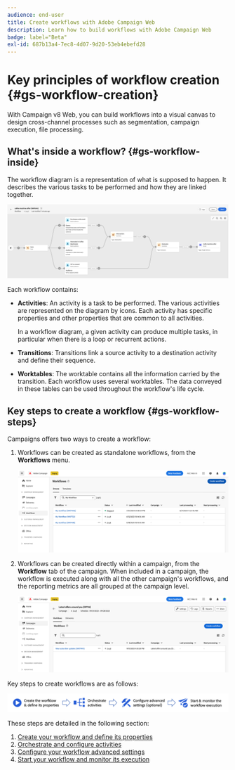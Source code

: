 ```yaml
---
audience: end-user
title: Create workflows with Adobe Campaign Web
description: Learn how to build workflows with Adobe Campaign Web
badge: label="Beta" 
exl-id: 687b13a4-7ec8-4d07-9d20-53eb4ebefd28
---
```


# Key principles of workflow creation {#gs-workflow-creation}

With Campaign v8 Web, you can build workflows into a visual canvas to design cross-channel processes such as segmentation, campaign execution, file processing.


## What's inside a workflow? {#gs-workflow-inside}

The workflow diagram is a representation of what is supposed to happen. It describes the various tasks to be performed and how they are linked together. 

![](assets/workflow-example.png)

Each workflow contains:

* **Activities**: An activity is a task to be performed. The various activities are represented on the diagram by icons. Each activity has specific properties and other properties that are common to all activities.

    In a workflow diagram, a given activity can produce multiple tasks, in particular when there is a loop or recurrent actions.

* **Transitions**: Transitions link a source activity to a destination activity and define their sequence. 

* **Worktables**: The worktable contains all the information carried by the transition. Each workflow uses several worktables. The data conveyed in these tables can be used throughout the workflow's life cycle.

## Key steps to create a workflow {#gs-workflow-steps}


Campaigns offers two ways to create a workflow:

1. Workflows can be created as standalone workflows, from the **Workflows** menu.

    ![](assets/create-a-standalone-wf.png)

1. Workflows can be created directly within a campaign, from the **Workflow** tab of the campaign. When included in a campaign, the workflow is executed along with all the other campaign's workflows, and the reporting metrics are all grouped at the campaign level.

    ![](assets/create-a-wf-from-a-campaign.png)

    
Key steps to create workflows are as follows:

![](assets/workflow-creation-process.png)

These steps are detailed in the following section:

1. [Create your workflow and define its properties](create-workflow.md)
1. [Orchestrate and configure activities](orchestrate-activities.md)
1. [Configure your workflow advanced settings](workflow-settings.md)
1. [Start your workflow and monitor its execution](start-monitor-workflows.md)

